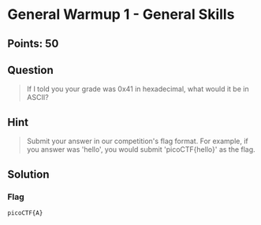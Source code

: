 # General Warmup 1 - General Skills

## Points: 50

## Question 
   > If I told you your grade was 0x41 in hexadecimal, what would it be in ASCII?
## Hint
   > Submit your answer in our competition's flag format. For example, if you answer was 'hello', you would submit 'picoCTF{hello}' as the flag.
## Solution

### Flag
`picoCTF{A}`
